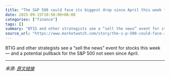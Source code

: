 ```yaml
---
title: "The S&P 500 could face its biggest drop since April this week following an expected Fed rate cut"
date: 2025-09-15T10:58:00+08:00
categories: ["finance"]
tags: []
summary: "BTIG and other strategists see a “sell the news” event for stocks this week — and a potential pullback for the S&amp;P 500 not seen since April."
source_url: "https://www.marketwatch.com/story/the-s-p-500-could-face-its-biggest-drop-since-april-this-week-following-an-expected-fed-rate-cut-c8c92d4d?mod=mw_rss_topstories"
---
```


BTIG and other strategists see a “sell the news” event for stocks this week — and a potential pullback for the S&amp;P 500 not seen since April.

---

*来源: [原文链接](https://www.marketwatch.com/story/the-s-p-500-could-face-its-biggest-drop-since-april-this-week-following-an-expected-fed-rate-cut-c8c92d4d?mod=mw_rss_topstories)*
